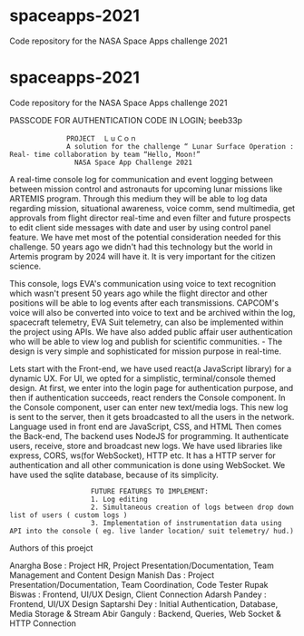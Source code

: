 # spaceapps-2021
Code repository for the NASA Space Apps challenge 2021
# spaceapps-2021
Code repository for the NASA Space Apps challenge 2021


  PASSCODE FOR AUTHENTICATION CODE IN LOGIN; beeb33p

                  PROJECT  ＬｕＣｏｎ
                  A solution for the challenge “ Lunar Surface Operation : Real- time collaboration by team “Hello, Moon!”
                    NASA Space App Challenge 2021 

A real-time console log for communication and event logging between between mission control and astronauts for upcoming lunar missions like ARTEMIS program. Through this medium they will be able to log data regarding mission, situational awareness, voice comm, send multimedia, get approvals from flight director real-time and even filter and future prospects to edit client side messages with date and user by using control panel feature. We have met most of the potential consideration needed for this challenge. 50 years ago we didn't had this technology but the world in Artemis program by 2024 will have it. It is very important for the citizen science.  

This console, logs EVA's communication using voice to text recognition which wasn't present 50 years ago while the flight director and other positions will be able to log events after each transmissions. CAPCOM's voice will also be converted into voice to text and be archived within the log, spacecraft telemetry, EVA Suit telemetry, can also be implemented within the project using APIs. We have also added public affair user authentication who will be able to view log and publish for scientific communities. - The design is very simple and sophisticated for mission purpose in real-time.

Lets start with the Front-end, we have used react(a JavaScript library) for a dynamic UX. For UI, we opted for a simplistic, terminal/console themed design. At first, we enter into the login page for authentication purpose, and then if authentication succeeds, react renders the Console component. In the Console component, user can enter new text/media logs. This new log is sent to the server, then it gets broadcasted to all the users in the network. Language used in front end are JavaScript, CSS, and HTML
Then comes the Back-end, 
            The backend uses NodeJS for programming. It authenticate users, receive, store and broadcast new logs. We have used libraries like express, CORS, ws(for WebSocket), HTTP etc. It has a HTTP server for authentication and all other communication is done using WebSocket. We have used the sqlite database, because of its simplicity.

                        FUTURE FEATURES TO IMPLEMENT: 
                        1. Log editing
                        2. Simultaneous creation of logs between drop down list of users ( custom logs ) 
                        3. Implementation of instrumentation data using API into the console ( eg. live lander location/ suit telemetry/ hud.)

   Authors of this proejct 
   
Anargha Bose :   Project HR, Project Presentation/Documentation, Team Management and Content Design
Manish Das :      Project Presentation/Documentation, Team Coordination, Code Tester
Rupak Biswas :  Frontend, UI/UX Design, Client Connection
Adarsh Pandey : Frontend, UI/UX Design
Saptarshi Dey :  Initial Authentication, Database, Media Storage & Stream
Abir Ganguly :    Backend, Queries, Web Socket & HTTP Connection


